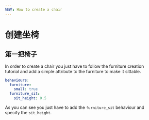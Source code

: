 ```yaml
---
描述: How to create a chair
---
```


# 创建坐椅

## 第一把椅子

In order to create a chair you just have to follow the furniture creation tutorial and add a simple attribute to the furniture to make it sittable.

```yaml
behaviours:
  furniture:
    small: true
  furniture_sit:
    sit_height: 0.5
```

As you can see you just have to add the `furniture_sit` behaviour and specify the `sit_height`.

